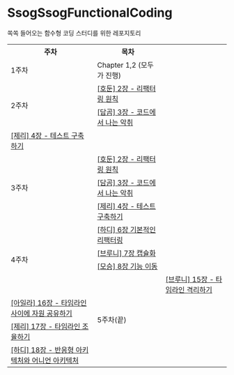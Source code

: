 # SsogSsogFunctionalCoding
쏙쏙 들어오는 함수형 코딩 스터디를 위한 레포지토리

<table>
  <tr>
	<th>주차</th>
    <th>목차</th>
  </tr>
  <tr>
    <td rowspan="1">1주차</td>
    <td>Chapter 1,2 (모두가 진행)</td>
  </tr>
	
  <tr>
    <td rowspan="2">2주차</td>
    <td><a href="https://github.com/FrontendStudySeoul/RefactoringV2/blob/main/3%EC%A3%BC%EC%B0%A8/hodun.md">[호둔] 2장 - 리팩터링 원칙</a></td>
  </tr>
  <tr>
    <td><a href="https://github.com/FrontendStudySeoul/RefactoringV2/blob/main/3%EC%A3%BC%EC%B0%A8/damgom.md">[담곰] 3장 - 코드에서 나는 악취</a></td>
  </tr>
  <tr>
    <td><a href="https://github.com/FrontendStudySeoul/RefactoringV2/blob/main/3%EC%A3%BC%EC%B0%A8/jerry.md">[제리] 4장 - 테스트 구축하기</a></td>
  </tr>
	
  <tr>
    <td rowspan="3">3주차</td>
    <td><a href="https://github.com/FrontendStudySeoul/RefactoringV2/blob/main/3%EC%A3%BC%EC%B0%A8/hodun.md">[호둔] 2장 - 리팩터링 원칙</a></td>
  </tr>
  <tr>
    <td><a href="https://github.com/FrontendStudySeoul/RefactoringV2/blob/main/3%EC%A3%BC%EC%B0%A8/damgom.md">[담곰] 3장 - 코드에서 나는 악취</a></td>
  </tr>
  <tr>
    <td><a href="https://github.com/FrontendStudySeoul/RefactoringV2/blob/main/3%EC%A3%BC%EC%B0%A8/jerry.md">[제리] 4장 - 테스트 구축하기</a></td>
  </tr>

  
  <tr>
    <td rowspan="4">4주차</td>
    <td><a href="https://github.com/FrontendStudySeoul/RefactoringV2/blob/main/4%EC%A3%BC%EC%B0%A8/hardy.md">[하디] 6장 기본적인 리팩터링</a></td>
  </tr>
  <tr>
    <td><a href="https://github.com/FrontendStudySeoul/RefactoringV2/blob/main/4%EC%A3%BC%EC%B0%A8/bruney.md">[브루니] 7장 캡슐화</a></td>
  </tr>
  <tr>
    <td><a href="https://github.com/FrontendStudySeoul/RefactoringV2/blob/main/4%EC%A3%BC%EC%B0%A8/moseung.md">[모승] 8장 기능 이동</a></td>
  </tr>
  
  <tr>
    <td rowspan="5">5주차(끝)</td>
    <td><a href="https://github.com/FrontendStudySeoul/SsogSsogFunctionalCoding/blob/main/5%EC%A3%BC%EC%B0%A8/bruney.md">[브루니] 15장 - 타임라인 격리하기</a></td>
  </tr>
  <tr>
    <td><a href="https://github.com/FrontendStudySeoul/SsogSsogFunctionalCoding/blob/main/5%EC%A3%BC%EC%B0%A8/aila.md">[아일라] 16장 - 타임라인 사이에 자원 공유하기
</a></td>
  </tr>
  <tr>
    <td><a href="https://github.com/FrontendStudySeoul/SsogSsogFunctionalCoding/blob/main/5%EC%A3%BC%EC%B0%A8/jerry.md">[제리] 17장 - 타임라인 조율하기</a></td>
  </tr>
  <tr>
    <td><a href="https://github.com/FrontendStudySeoul/SsogSsogFunctionalCoding/blob/main/5%EC%A3%BC%EC%B0%A8/hardy.md">[하디] 18장 - 반응형 아키텍처와 어니언 아키텍처</a></td>
  </tr>
  
  </table>
